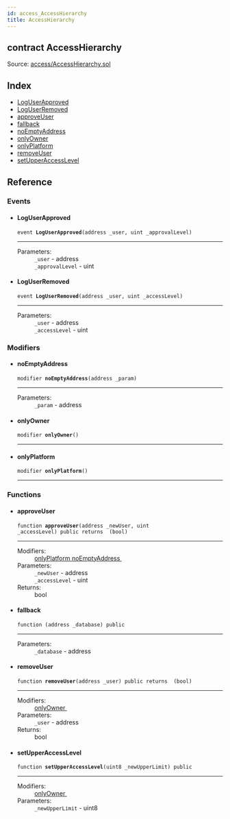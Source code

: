```yaml
---
id: access_AccessHierarchy
title: AccessHierarchy
---
```


<div class="contract-doc"><div class="contract"><h2 class="contract-header"><span class="contract-kind">contract</span> AccessHierarchy</h2><div class="source">Source: <a href="https://github.com/MyBitFoundation/MyBit-Network.tech//blob/v0.0.0/contracts/access/AccessHierarchy.sol" target="_blank">access/AccessHierarchy.sol</a></div></div><div class="index"><h2>Index</h2><ul><li><a href="access_AccessHierarchy.html#LogUserApproved">LogUserApproved</a></li><li><a href="access_AccessHierarchy.html#LogUserRemoved">LogUserRemoved</a></li><li><a href="access_AccessHierarchy.html#approveUser">approveUser</a></li><li><a href="access_AccessHierarchy.html#">fallback</a></li><li><a href="access_AccessHierarchy.html#noEmptyAddress">noEmptyAddress</a></li><li><a href="access_AccessHierarchy.html#onlyOwner">onlyOwner</a></li><li><a href="access_AccessHierarchy.html#onlyPlatform">onlyPlatform</a></li><li><a href="access_AccessHierarchy.html#removeUser">removeUser</a></li><li><a href="access_AccessHierarchy.html#setUpperAccessLevel">setUpperAccessLevel</a></li></ul></div><div class="reference"><h2>Reference</h2><div class="events"><h3>Events</h3><ul><li><div class="item event"><span id="LogUserApproved" class="anchor-marker"></span><h4 class="name">LogUserApproved</h4><div class="body"><code class="signature">event <strong>LogUserApproved</strong><span>(address _user, uint _approvalLevel) </span></code><hr/><dl><dt><span class="label-parameters">Parameters:</span></dt><dd><div><code>_user</code> - address</div><div><code>_approvalLevel</code> - uint</div></dd></dl></div></div></li><li><div class="item event"><span id="LogUserRemoved" class="anchor-marker"></span><h4 class="name">LogUserRemoved</h4><div class="body"><code class="signature">event <strong>LogUserRemoved</strong><span>(address _user, uint _accessLevel) </span></code><hr/><dl><dt><span class="label-parameters">Parameters:</span></dt><dd><div><code>_user</code> - address</div><div><code>_accessLevel</code> - uint</div></dd></dl></div></div></li></ul></div><div class="modifiers"><h3>Modifiers</h3><ul><li><div class="item modifier"><span id="noEmptyAddress" class="anchor-marker"></span><h4 class="name">noEmptyAddress</h4><div class="body"><code class="signature">modifier <strong>noEmptyAddress</strong><span>(address _param) </span></code><hr/><dl><dt><span class="label-parameters">Parameters:</span></dt><dd><div><code>_param</code> - address</div></dd></dl></div></div></li><li><div class="item modifier"><span id="onlyOwner" class="anchor-marker"></span><h4 class="name">onlyOwner</h4><div class="body"><code class="signature">modifier <strong>onlyOwner</strong><span>() </span></code><hr/></div></div></li><li><div class="item modifier"><span id="onlyPlatform" class="anchor-marker"></span><h4 class="name">onlyPlatform</h4><div class="body"><code class="signature">modifier <strong>onlyPlatform</strong><span>() </span></code><hr/></div></div></li></ul></div><div class="functions"><h3>Functions</h3><ul><li><div class="item function"><span id="approveUser" class="anchor-marker"></span><h4 class="name">approveUser</h4><div class="body"><code class="signature">function <strong>approveUser</strong><span>(address _newUser, uint _accessLevel) </span><span>public </span><span>returns  (bool) </span></code><hr/><dl><dt><span class="label-modifiers">Modifiers:</span></dt><dd><a href="access_AccessHierarchy.html#onlyPlatform">onlyPlatform </a><a href="access_AccessHierarchy.html#noEmptyAddress">noEmptyAddress </a></dd><dt><span class="label-parameters">Parameters:</span></dt><dd><div><code>_newUser</code> - address</div><div><code>_accessLevel</code> - uint</div></dd><dt><span class="label-return">Returns:</span></dt><dd>bool</dd></dl></div></div></li><li><div class="item function"><span id="fallback" class="anchor-marker"></span><h4 class="name">fallback</h4><div class="body"><code class="signature">function <strong></strong><span>(address _database) </span><span>public </span></code><hr/><dl><dt><span class="label-parameters">Parameters:</span></dt><dd><div><code>_database</code> - address</div></dd></dl></div></div></li><li><div class="item function"><span id="removeUser" class="anchor-marker"></span><h4 class="name">removeUser</h4><div class="body"><code class="signature">function <strong>removeUser</strong><span>(address _user) </span><span>public </span><span>returns  (bool) </span></code><hr/><dl><dt><span class="label-modifiers">Modifiers:</span></dt><dd><a href="access_AccessHierarchy.html#onlyOwner">onlyOwner </a></dd><dt><span class="label-parameters">Parameters:</span></dt><dd><div><code>_user</code> - address</div></dd><dt><span class="label-return">Returns:</span></dt><dd>bool</dd></dl></div></div></li><li><div class="item function"><span id="setUpperAccessLevel" class="anchor-marker"></span><h4 class="name">setUpperAccessLevel</h4><div class="body"><code class="signature">function <strong>setUpperAccessLevel</strong><span>(uint8 _newUpperLimit) </span><span>public </span></code><hr/><dl><dt><span class="label-modifiers">Modifiers:</span></dt><dd><a href="access_AccessHierarchy.html#onlyOwner">onlyOwner </a></dd><dt><span class="label-parameters">Parameters:</span></dt><dd><div><code>_newUpperLimit</code> - uint8</div></dd></dl></div></div></li></ul></div></div></div>
